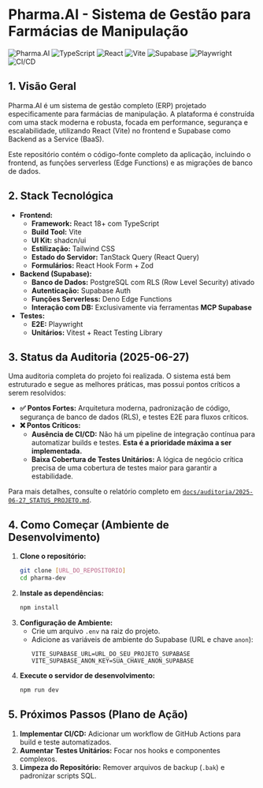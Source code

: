 # Pharma.AI - Sistema de Gestão para Farmácias de Manipulação

![Pharma.AI](https://img.shields.io/badge/Pharma.AI-v4.1.0-blue)
![TypeScript](https://img.shields.io/badge/TypeScript-98%25-blue)
![React](https://img.shields.io/badge/React-18.x-61DAFB)
![Vite](https://img.shields.io/badge/Vite-5.x-646CFF)
![Supabase](https://img.shields.io/badge/Supabase-BaaS-3ECF8E)
![Playwright](https://img.shields.io/badge/Tests%20E2E-Passing-2EAD33)
![CI/CD](https://img.shields.io/badge/CI%2FCD-Missing-red)

## 1. Visão Geral

Pharma.AI é um sistema de gestão completo (ERP) projetado especificamente para
farmácias de manipulação. A plataforma é construída com uma stack moderna e
robusta, focada em performance, segurança e escalabilidade, utilizando React
(Vite) no frontend e Supabase como Backend as a Service (BaaS).

Este repositório contém o código-fonte completo da aplicação, incluindo o
frontend, as funções serverless (Edge Functions) e as migrações de banco de
dados.

## 2. Stack Tecnológica

- **Frontend:**
  - **Framework:** React 18+ com TypeScript
  - **Build Tool:** Vite
  - **UI Kit:** shadcn/ui
  - **Estilização:** Tailwind CSS
  - **Estado do Servidor:** TanStack Query (React Query)
  - **Formulários:** React Hook Form + Zod
- **Backend (Supabase):**
  - **Banco de Dados:** PostgreSQL com RLS (Row Level Security) ativado
  - **Autenticação:** Supabase Auth
  - **Funções Serverless:** Deno Edge Functions
  - **Interação com DB:** Exclusivamente via ferramentas **MCP Supabase**
- **Testes:**
  - **E2E:** Playwright
  - **Unitários:** Vitest + React Testing Library

## 3. Status da Auditoria (2025-06-27)

Uma auditoria completa do projeto foi realizada. O sistema está bem estruturado
e segue as melhores práticas, mas possui pontos críticos a serem resolvidos:

- **✅ Pontos Fortes:** Arquitetura moderna, padronização de código, segurança
  de banco de dados (RLS), e testes E2E para fluxos críticos.
- **❌ Pontos Críticos:**
  - **Ausência de CI/CD:** Não há um pipeline de integração contínua para
    automatizar builds e testes. **Esta é a prioridade máxima a ser
    implementada.**
  - **Baixa Cobertura de Testes Unitários:** A lógica de negócio crítica precisa
    de uma cobertura de testes maior para garantir a estabilidade.

Para mais detalhes, consulte o relatório completo em
[`docs/auditoria/2025-06-27_STATUS_PROJETO.md`](./docs/auditoria/2025-06-27_STATUS_PROJETO.md).

## 4. Como Começar (Ambiente de Desenvolvimento)

1. **Clone o repositório:**
   ```bash
   git clone [URL_DO_REPOSITORIO]
   cd pharma-dev
   ```
2. **Instale as dependências:**
   ```bash
   npm install
   ```
3. **Configuração de Ambiente:**
   - Crie um arquivo `.env` na raiz do projeto.
   - Adicione as variáveis de ambiente do Supabase (URL e chave `anon`):
     ```
     VITE_SUPABASE_URL=URL_DO_SEU_PROJETO_SUPABASE
     VITE_SUPABASE_ANON_KEY=SUA_CHAVE_ANON_SUPABASE
     ```
4. **Execute o servidor de desenvolvimento:**
   ```bash
   npm run dev
   ```

## 5. Próximos Passos (Plano de Ação)

1. **Implementar CI/CD:** Adicionar um workflow de GitHub Actions para build e
   teste automatizados.
2. **Aumentar Testes Unitários:** Focar nos hooks e componentes complexos.
3. **Limpeza do Repositório:** Remover arquivos de backup (`.bak`) e padronizar
   scripts SQL.
